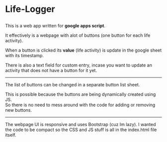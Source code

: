 # Life-Logger<p>

This is a web app written for <b>google apps script</b>.<p>
It effectively is a webpage with alot of buttons (one button for each life activity).<p>
<t>When a button is clicked its <b>value</b> (life activity) is update in the google sheet with its timestamp.<p>
<t>There is also a text field for custom entry, incase you want to update an activity that does not have a button for it yet.

<hr>
The list of buttons can be changed in a separate button list sheet.<p>
This is possible because the buttons are being dynamically created using JS.<br>
So there is no need to mess around with the code for adding or removing new buttons.
<hr>
The webpage UI is responsive and uses Bootstrap (cuz Im lazy).
I wanted the code to be compact so the CSS and JS stuff is all in the index.html file itself.
